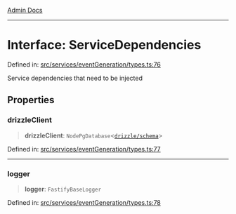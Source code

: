[Admin Docs](/)

***

# Interface: ServiceDependencies

Defined in: [src/services/eventGeneration/types.ts:76](https://github.com/Sourya07/talawa-api/blob/3df16fa5fb47e8947dc575f048aef648ae9ebcf8/src/services/eventGeneration/types.ts#L76)

Service dependencies that need to be injected

## Properties

### drizzleClient

> **drizzleClient**: `NodePgDatabase`\<[`drizzle/schema`](../../../../drizzle/schema/README.md)\>

Defined in: [src/services/eventGeneration/types.ts:77](https://github.com/Sourya07/talawa-api/blob/3df16fa5fb47e8947dc575f048aef648ae9ebcf8/src/services/eventGeneration/types.ts#L77)

***

### logger

> **logger**: `FastifyBaseLogger`

Defined in: [src/services/eventGeneration/types.ts:78](https://github.com/Sourya07/talawa-api/blob/3df16fa5fb47e8947dc575f048aef648ae9ebcf8/src/services/eventGeneration/types.ts#L78)
